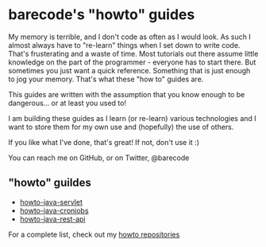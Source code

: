 # barecode's "howto" guides

My memory is terrible, and I don't code as often as I would look. As such I almost always have to "re-learn" things when I set down to write code. That's frusterating and a waste of time. Most tutorials out there assume little knowledge on the part of the programmer - everyone has to start there. But sometimes you just want a quick reference. Something that is just enough to jog your memory. That's what these "how to" guides are.

This guides are written with the assumption that you know enough to be dangerous... or at least you used to!

I am building these guides as I learn (or re-learn) various technologies and I want to store them for my own use and (hopefully) the use of others.

If you like what I've done, that's great! If not, don't use it :)

You can reach me on GitHub, or on Twitter, @barecode

## "howto" guildes 

* [howto-java-servlet](https://github.com/barecode/howto-java-servlet)
* [howto-java-cronjobs](https://github.com/barecode/howto-java-cronjobs)
* [howto-java-rest-api](https://github.com/barecode/howto-java-rest-api)

For a complete list, check out my [howto repositories](https://github.com/barecode?tab=repositories&q=howto)

